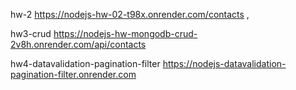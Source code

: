 hw-2
https://nodejs-hw-02-t98x.onrender.com/contacts , 

hw3-crud 
https://nodejs-hw-mongodb-crud-2v8h.onrender.com/api/contacts

hw4-datavalidation-pagination-filter 
https://nodejs-datavalidation-pagination-filter.onrender.com

